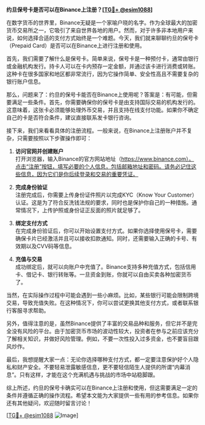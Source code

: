 **约旦保号卡是否可以在Binance上注册？[[TG💪+ @esim1088](https://t.me/s/esim1088)]**

在数字货币的世界里，Binance无疑是一个家喻户晓的名字。作为全球最大的加密货币交易所之一，它吸引了来自世界各地的用户。然而，对于许多非本地用户来说，如何选择合适的支付方式始终是一个难题。今天，我们就来聊聊约旦的保号卡（Prepaid Card）是否可以在Binance上进行注册和使用。

首先，我们需要了解什么是保号卡。简单来说，保号卡是一种预付卡，通常由银行或金融机构发行。持卡人可以在卡内预存一定金额，并通过该卡进行消费或转账。这种卡在很多国家和地区都非常流行，因为它操作简单、安全性高且不需要复杂的银行账户信息。

那么，问题来了：约旦的保号卡能否在Binance上使用呢？答案是：有可能，但需要满足一些条件。首先，你需要确保你的保号卡是由支持国际交易的机构发行的。这意味着，这张卡必须能够处理外币交易，并且支持在线支付功能。如果你不确定自己的卡是否符合条件，建议直接联系发卡银行咨询。

接下来，我们来看看具体的注册流程。一般来说，在Binance上注册账户并不复杂，只需要按照以下步骤操作即可：

1. **访问官网并创建账户**  
   打开浏览器，输入Binance的官方网站地址（https://www.binance.com）。点击“注册”按钮，填写必要的个人信息，包括邮箱地址和密码。请务必记住这些信息，因为它们是你后续登录和交易的重要凭证。

2. **完成身份验证**  
   注册完成后，你需要上传身份证件照片以完成KYC（Know Your Customer）认证。这是为了符合反洗钱法规的要求，同时也是保护你自己的一种措施。通常情况下，上传护照或身份证正反面的照片就足够了。

3. **绑定支付方式**  
   在完成身份验证后，你可以开始设置支付方式。如果你选择使用保号卡，需要确保卡片已经激活并且可以接收扣款通知。同时，还需要输入正确的卡号、有效期以及CVV码等信息。

4. **充值与交易**  
   成功绑定后，就可以向账户中充值了。Binance支持多种充值方式，包括信用卡、借记卡、银行转账等。一旦资金到账，你就可以自由买卖各种加密货币了。

当然，在实际操作过程中可能会遇到一些小麻烦。比如，某些银行可能会限制跨境交易，导致充值失败。在这种情况下，你可以尝试更换其他支付方式，或者联系银行客服寻求帮助。

另外，值得注意的是，虽然Binance提供了丰富的交易品种和服务，但它并不是完全没有风险的平台。由于加密货币市场的波动性较大，投资者在参与之前应该充分了解相关知识，并做好风险管理。例如，不要一次性投入过多资金，也不要盲目跟风炒作。

最后，我想提醒大家一点：无论你选择哪种支付方式，都一定要注意保护好个人隐私和财产安全。不要轻易泄露敏感信息，更不要轻信陌生人提供的所谓“内幕消息”。只有这样，才能在这个充满机遇与挑战的市场中站稳脚跟。

综上所述，约旦的保号卡确实可以在Binance上注册和使用，但这需要满足一定的条件并遵循正确的操作流程。希望本文能为大家提供一些有用的参考信息。如果你还有其他疑问，欢迎随时留言讨论！

[[TG💪+ @esim1088](https://t.me/s/esim1088) ![Image](https://i.postimg.cc/4NQfJmqS/Snipaste-2025-05-13-00-14-12.png)]